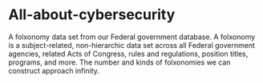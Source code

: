 # All-about-cybersecurity
A folxonomy data set from our Federal government database.
  A folxonomy is a subject-related, non-hierarchic data set across all Federal government agencies, related Acts of Congress, rules and regulations, position titles, programs, and more. The number and kinds of folxonomies we can construct approach infinity.
